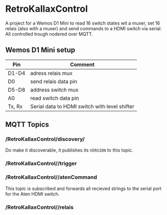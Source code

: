 # RetroKallaxControl
A project for a Wemos D1 Mini to read 16 switch states wit a muxer, set 16 relais (also with a muxer) and send commands to a HDMI switch via serial. All controlled trough nodered over MQTT.

## Wemos D1 Mini setup
| Pin    | Comment |
|--------|---------|
| D1-D4  | adress relais mux |
| D0     | send relais data pin |
| D5-D8  | address switch mux |
| A0     | read switch data pin |
| Tx, Rx | Serial data to HDMI switch with level shifter |

## MQTT Topics

### /RetroKallaxControl/discovery/<MAC>
Do make it discoverable, it publishes its `VERSION` to this topic.

### /RetroKallaxControl/<MAC>/trigger

### /RetroKallaxControl/<MAC>/atenCommand
This topic is subscribed and forwards all recieved strings to the serial port for the Aten HDMI switch.

### /RetroKallaxControl/<MAC>/relais
